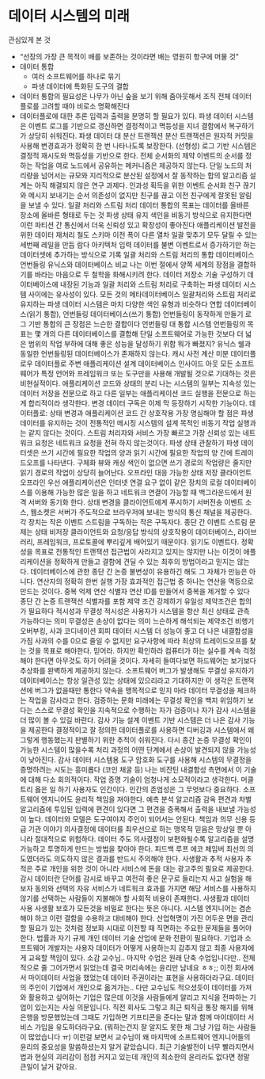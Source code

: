 # 데이터 시스템의 미래
관심있게 본 것
- “선장의 가장 큰 목적이 배를 보존하는 것이라면 배는 영원히 항구에 머물 것"
- 데이터 통합
    - 여러 소프트웨어를 하나로 묶기
    - 파생 데이터에 특화된 도구의 결합
- 데이터 통합의 필요성은 나무가 아닌 숲을 보기 위해 줌아웃해서 조직 전체 데이터플로를 고려할 때야 비로소 명확해진다
- 데이터플로에 대한 추론
입력과 출력을 분명히 할 필요가 있다.
파생 데이터 시스템은 이벤트 로그를 기반으로 갱신하면 결정적이고 멱등성을 지녀 결함에서 복구하기가 상당히 쉬워진다.
파생 데이터 대 분산 트랜잭션
분산 트랜잭션은 원자적 커밋을 사용해 변경효과가 정확히 한 번 나타나도록 보장한다. (선형성)
로그 기반 시스템은 결정적 재시도와 멱등성을 기반으로 한다.
전체 순서화의 제약
이벤트의 순서를 정하는 작업을 여로 노드에서 공유하는 메커니즘은 제공하지 않는다.
단일 노드의 처리량을 넘어서는 규모와 지리적으로 분산된 설정에서 잘 동작하는 합의 알고리즘 설계는 아직 해결되지 않은 연구 과제다.
인과성 획득을 위한 이벤트 순서화
친구 끊기와 메시지 보내기는 순서 의존성이 없지만 친구를 끊고 이전 친구에게 잘못된 알림을 보낼 수 있다.
일괄 처리와 스트림 처리
데이터 통합의 목표는 데이터를 올바른 장소에 올바른 형태로 두는 것
파생 상태 유지
색인을 비동기 방식으로 유지한다면 이런 파티션 간 통신에서 더욱 신뢰성 있고 확장성이 좋아진다
애플리케이션 발전을 위한 데이터 재처리
철도 스키마 이전
폭이 다른 열차 일괄 맞추기
모두 달릴 수 있는 세번째 레일을 만듬
람다 아키텍처
입력 데이터를 불변 이벤트로서 증가하기만 하는 데이터셋에 추가하는 방식으로 기록
일괄 처리와 스트림 처리의 통합
데이터베이스 언번들링
유닉스와 데이터베이스 비교
나는 이번 절에서 양쪽 세계의 장점을 결합하기를 바라는 마음으로 두 철학을 화해시키려 한다.
데이터 저장소 기술 구성하기
데이터베이스에 내장된 기능과 일괄 처리와 스트림 처리로 구축하는 파생 데이터 시스템 사이에는 유사성이 있다.
모든 것의 메타데이터베이스
일괄처리와 스트림 처리로 유지하는 파생 데이터 시스템은 마치 다양한 색인 유형과 비슷하다
연합 데이터베이스(읽기 통합), 언번들링 데이터베이스(쓰기 통합)
언번들링이 동작하게 만들기
로그 기반 통합의 큰 장점은 느슨한 결합이다
언번들링 대 통합 시스템
언번들링의 목표는 몇 개의 다른 데이터베이스를 결합해 단일 소프트웨어로 가능한 것보다 더 넓은 범위의 작업 부하에 대해 좋은 성능을 달성하기 위함
뭐가 빠졌지?
유닉스 쉘과 동일한 언번들링된 데이터베이스가 존재하지 않는다.
캐시 사전 계산
미분 데이터플로우 
데이터플로 주변 애플리케이션 설계
데이터베이스 인사이드 아웃
모든 소프트웨어가 특정 언어와 프레임워크 또는 도구만을 사용해 개발될 것으로 기대하는 것은 비현실적이다.
애플리케이션 코드와 상태의 분리
나는 시스템의 일부는 지속성 있는 데이터 저장을 전문으로 하고 다른 일부는 애플리케이션 코드 실행을 전문으로 하는게 합리적이라 생각한다.
변경 데이터 구독은 이제 막 등장하기 시작한 기능이다.
데이터플로: 상태 변경과 애플리케이션 코드 간 상호작용
가장 명심해야 할 점은 파생 데이터를 유지하는 것이 전통적인 메시징 시스템의 설계 목적인 비동기 작업 실행과는 같지 않다는 것이다.
스트림 처리자와 서비스
가장 빠르고 가장 신뢰성 있는 네트워크 요청은 네트워크 요청을 전혀 하지 않는것이다.
파생 상태 관찰하기
파생 데이터셋은 쓰기 시간에 필요한 작업의 양과 읽기 시간에 필요한 작업의 양 간에 트레이드오프를 나타낸다.
구체화 뷰와 캐싱
색인이 없으면 쓰기 경로의 작업량은 줄지만 읽기 경로의 작업이 상당히 늘어난다.
오프라인 대응 가능한 상태 저장 클라이언트
오프라인 우선 애플리케이션은 인터넷 연결 요구 없이 같은 장치의 로컬 데이터베이스를 이용해 가능한 많은 일을 하고 네트워크 연결이 가능할 때 백그라운드에서 원격 서버와 동기화 한다.
상태 변경을 클라이언트에게 푸시하기
서버전송 이벤트 소스, 웹소켓은 서버가 주도적으로 브라우저에 보내는 방식의 통신 채널을 제공한다.
각 장치는 작은 이벤트 스트림을 구독하는 작은 구독자다.
종단 간 이벤트 스트림
문제는 상태 비저장 클라이언트와 요청/응답 방식의 상호작용이 데이터베이스, 라이브러리, 프레임워크, 프로토콜에 뿌리깊게 배어있기 때문이다.
읽기도 이벤트다.
정확성을 목표로
전통적인 트랜잭션 접근법이 사라지고 있지는 않지만 나는 이것이 애플리케이션을 정확하게 만들고 결함에 견딜 수 있는 최후의 방법이라고 믿지는 않는다.
데이터베이스에 관한 종단 간 논증
불변성이 유용하긴 해도 그 자체가 만능은 아니다.
연산자의 정확히 한번 실행
가장 효과적인 접근법 중 하나는 연산을 멱등으로 만드는 것이다.
중복 억제
연산 식별자
연산 ID를 만들어서 중복을 제거할 수 있다
종단 간 논증
트랜잭션 식별자를 포함
제약 조건 강제하기
유일성 제약조건은 합의가 필요하다
적시성과 무결성
적시성은 사용자가 시스템을 항산 최신 상태로 관측 가능하다는 의미
무결성은 손상이 없다는 의미
느슨하게 해석되는 제약조건
비행기 오버부킹, 사과
코디네이션 회피 데이터 시스템
더 성능이 좋고 더 나은 내결합성을 가짐
사과의 수를 0으로 줄일 수 없지만 요구사항에 따라 최상의 트레이드오프를 찾는 것을 목표로 해야한다.
믿어라. 하지만 확인하라
컴퓨터가 하는 실수를 계속 걱정해야 한다면 아무것도 하기 어려울 것이다.
자세히 들여다보면 하드웨어는 보기보다 추상화를 완벽하게 제공하지 않는다.
소프트웨어 버그가 발생해도 무결성 유지하기
데이터베이스는 항상 일관성 있는 상태에 있으리라고 기대하지만 이 생각은 트랜잭션에 버그가 없을때만 통한다
약속을 맹목적으로 믿지 마라
데이터 무결성을 체크하는 작업을 감사라고 한다.
검증하는 문화
미래에는 무결성 확인을 백지 위임하기 보다는 스스로 무결성 확인을 지속적으로 수행하는 자가 검증이나 자가 감사 시스템을 더 많이 볼 수 있길 바란다.
감사 기능 설계
이벤트 기반 시스템은 더 나은 감사 기능을 제공한다
결정적이고 잘 정의한 데이터플로를 사용하면 디버깅과 시스템에서 왜 그렇게 행동했는지 판별하기 위한 추적이 쉬워진다.
다시 종간 논증
무결성 확인이 가능한 시스템이 많을수록 처리 과정의 어떤 단계에서 손상이 발견되지 않을 가능성이 낮아진다.
감사 데이터 시스템용 도구
암호화 도구를 사용해 시스템의 무결정을 증명하려는 시도는 흥미롭다 (코인 채굴 등)
나는 비잔틴 내결함성 측면에서 이 기술에 대해 다소 회의적이다.
작업 증명 기술이 엄청나게 소모적이라고 생각한다.
머클트리
옳은 일 하기
사용자도 인간이다. 인간의 존엄성은 그 무엇보다 중요하다.
소프트웨어 엔지니어도 윤리적 책임을 져야한다.
예측 분석
알고리즘 감옥
편견과 차별
알고리즘에 투입된 입력에 편견이 있다면 그 편견을 증폭해서 출력을 내보낼 가능성이 높다.
데이터와 모델은 도구여야지 주인이 되어서는 안된다.
책임과 의무
신용 등급 기관 이야기
의사결정에 데이터를 최우선으로 하는 맹목적 믿음은 망상일 뿐 아니라 절대적으로 위험하다. 데이터 주도 의사결정이 보편화될수록 알고리즘을 설명 가능하고 투명하게 만드는 방법을 찾아야 한다.
피드백 루프
에코 체임버
최선의 의도였더라도 의도하지 않은 결과를 반드시 주의해야 한다.
사생활과 추적
사용자 추적은 주로 개인을 위한 것이 아니라 서비스에 돈을 대는 광고주의 필요로 제공한다.
감시
데이터란 단어를 감시로 바꾸고 여전히 좋은 문구로 들리는지 사고 실험을 해보자
동의와 선택의 자유
서비스가 네트워크 효과를 가지면 해당 서비스를 사용하지 않기를 선택하는 사람들이 지불해야 할 사회적 비용이 존재한다.
사생활과 데이터 사용
사생활 보호가 모든것을 비밀로 한다는 뜻은 아니다.
시스템 엔지니어는 겸손해야 하고 이런 결함을 수용하고 대비해야 한다.
산업혁명이 가진 어두운 면을 관리할 필요가 있는 것처럼 정보화 시대로 이전할 때 직면하는 주요한 문제들을 풀어야 한다.
법률과 자기 규제
개인 데이터 기술 산업에 문화 전환이 필요하다.
기업과 소프트웨어 개발자는 사용자 데이터가 어떻게 사용하는지 감추지 않고 최종 사용자에게 교육할 책임이 있다.
소감
교수님.. 마지막 수업은 원래 단축 수업입니다만..
전체적으로 줄 그어가면서 읽었는데 결국 머리속에는 윤리만 남네요 ㅎㅎ;;
이전 회사에서 마이데이터 사업을 했었는데 데이터 주권이라는 표현을 사용하더라구요. 데이터의 주인이 기업에서 개인으로 옮겨가는..
다만 교수님도 적으셨듯이 데이터를 가져와 활용하고 싶어하는 기업은 많은데 이것을 사람들에게 알리고 지식을 전파하는 기업이 있는지는 사실 의문입니다. 직전 회사도 그렇고 최근 퇴직금 통장 해지를 위해 은행을 방문했었는데 그때도 가입하면 기프티콘을 준다는 말과 함께 마이데이터 서비스 가입을 유도하더라구요. (뭐하는건지 잘 알지도 못한 채 그냥 가입 하는 사람들이 많았습니다 ㅠ)
이런걸 보면서 교수님이 왜 마지막에 소프트웨어 엔지니어들의 윤리의 중요성을 말씀하셨는지 알거 같았습니다. 최근 기술발전이 너무 빨라지면서 법과 현실의 괴리감이 점점 커지고 있는데 개인의 최소한의 윤리라도 없다면 정말 큰일이 날거 같아요.
